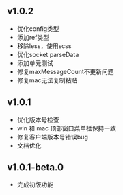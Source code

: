## v1.0.2

- 优化config类型
- 添加ref类型
- 移除less，使用scss
- 优化socket parseData
- 添加单元测试
- 修复maxMessageCount不更新问题
- 修复mac无法复制粘贴

## v1.0.1

- 优化版本号检查
- win 和 mac 顶部窗口菜单栏保持一致
- 修复客户端版本号错误bug
- 文档优化

## v1.0.1-beta.0

- 完成初版功能
